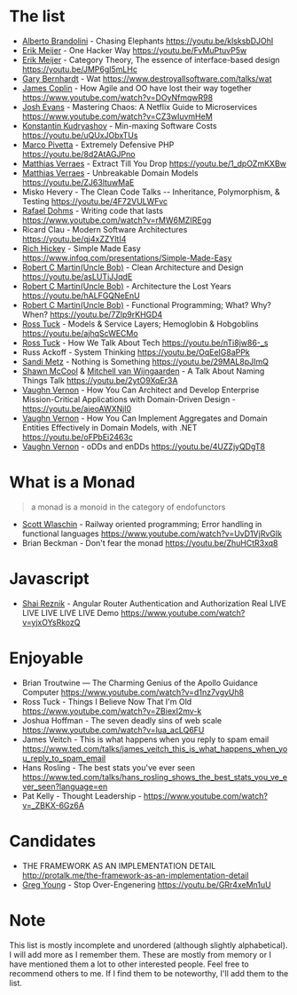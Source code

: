 # The list

- [Alberto Brandolini](https://twitter.com/ziobrando) - Chasing Elephants https://youtu.be/klsksbDJOhI
- [Erik Meijer](https://twitter.com/headinthebox) - One Hacker Way https://youtu.be/FvMuPtuvP5w
- [Erik Meijer](https://twitter.com/headinthebox) - Category Theory, The essence of interface-based design https://youtu.be/JMP6gI5mLHc
- [Gary Bernhardt](https://twitter.com/garybernhardt) - Wat https://www.destroyallsoftware.com/talks/wat
- [James Coplin](https://twitter.com/jcoplien) - How Agile and OO have lost their way together https://www.youtube.com/watch?v=DOyNfmqwR98
- [Josh Evans](https://twitter.com/Ops_Engineering) - Mastering Chaos: A Netflix Guide to Microservices https://www.youtube.com/watch?v=CZ3wIuvmHeM
- [Konstantin Kudryashov](https://twitter.com/everzet) - Min-maxing Software Costs https://youtu.be/uQUxJObxTUs
- [Marco Pivetta](https://twitter.com/Ocramius) - Extremely Defensive PHP https://youtu.be/8d2AtAGJPno
- [Matthias Verraes](https://twitter.com/mathiasverraes) - Extract Till You Drop https://youtu.be/1_dpOZmKXBw
- [Matthias Verraes](https://twitter.com/mathiasverraes) - Unbreakable Domain Models https://youtu.be/ZJ63ltuwMaE
- Misko Hevery - The Clean Code Talks -- Inheritance, Polymorphism, & Testing https://youtu.be/4F72VULWFvc
- [Rafael Dohms](https://twitter.com/rdohms) - Writing code that lasts https://www.youtube.com/watch?v=rMW6MZIREgg
- Ricard Clau - Modern Software Architectures https://youtu.be/qj4xZZYltI4
- [Rich Hickey](https://twitter.com/richhickey) - Simple Made Easy https://www.infoq.com/presentations/Simple-Made-Easy
- [Robert C Martin(Uncle Bob)](https://twitter.com/unclebobmartin) - Clean Architecture and Design https://youtu.be/asLUTiJJqdE
- [Robert C Martin(Uncle Bob)](https://twitter.com/unclebobmartin) - Architecture the Lost Years https://youtu.be/hALFGQNeEnU
- [Robert C Martin(Uncle Bob)](https://twitter.com/unclebobmartin) - Functional Programming; What? Why? When? https://youtu.be/7Zlp9rKHGD4
- [Ross Tuck](https://twitter.com/rosstuck) - Models & Service Layers; Hemoglobin & Hobgoblins https://youtu.be/ajhqScWECMo
- [Ross Tuck](https://twitter.com/rosstuck) - How We Talk About Tech https://youtu.be/nTi8jw86-_s
- Russ Ackoff - System Thinking https://youtu.be/OqEeIG8aPPk
- [Sandi Metz](https://twitter.com/sandimetz) - Nothing is Something https://youtu.be/29MAL8pJImQ
- [Shawn McCool](https://twitter.com/ShawnMcCool) & [Mitchell van Wijngaarden](https://twitter.com/mitchellvanw) - A Talk About Naming Things Talk https://youtu.be/2ytO9XqEr3A
- [Vaughn Vernon](https://twitter.com/VaughnVernon) - How You Can Architect and Develop Enterprise Mission-Critical Applications with Domain-Driven Design - https://youtu.be/aieoAWXNjl0
- [Vaughn Vernon](https://twitter.com/VaughnVernon) - How You Can Implement Aggregates and Domain Entities Effectively in Domain Models, with .NET https://youtu.be/oFPbEi2463c
- [Vaughn Vernon](https://twitter.com/VaughnVernon) - oDDs and enDDs https://youtu.be/4UZZjyQDgT8

# What is a Monad

> a monad is a monoid in the category of endofunctors

- [Scott Wlaschin](https://twitter.com/ScottWlaschin) - Railway oriented programming; Error handling in functional languages https://www.youtube.com/watch?v=UvD1VjRvGIk
- Brian Beckman - Don't fear the monad https://youtu.be/ZhuHCtR3xq8

# Javascript

- [Shai Reznik](https://twitter.com/shai_reznik) - Angular Router Authentication and Authorization Real LIVE LIVE LIVE LIVE LIVE Demo  https://www.youtube.com/watch?v=yjxOYsRkozQ

# Enjoyable

- Brian Troutwine — The Charming Genius of the Apollo Guidance Computer https://www.youtube.com/watch?v=d1nz7vgyUh8
- Ross Tuck - Things I Believe Now That I'm Old https://www.youtube.com/watch?v=ZBiexI2mv-k
- Joshua Hoffman - The seven deadly sins of web scale https://www.youtube.com/watch?v=Iua_acLQ6FU
- James Veitch - This is what happens when you reply to spam email https://www.ted.com/talks/james_veitch_this_is_what_happens_when_you_reply_to_spam_email
- Hans Rosling - The best stats you've ever seen https://www.ted.com/talks/hans_rosling_shows_the_best_stats_you_ve_ever_seen?language=en
- Pat Kelly - Thought Leadership - https://www.youtube.com/watch?v=_ZBKX-6Gz6A

# Candidates

- THE FRAMEWORK AS AN IMPLEMENTATION DETAIL http://protalk.me/the-framework-as-an-implementation-detail
- [Greg Young](https://twitter.com/gregyoung) - Stop Over-Engenering https://youtu.be/GRr4xeMn1uU

# Note

This list is mostly incomplete and unordered (although slightly alphabetical). I will add more as I remember them. These are mostly from memory or I have mentioned them a lot to other interested people. Feel free to recommend others to me. If I find them to be noteworthy, I'll add them to the list.
